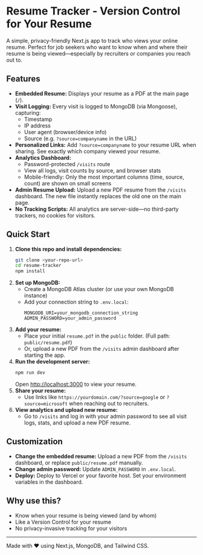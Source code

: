 
# Resume Tracker - Version Control for Your Resume

A simple, privacy-friendly Next.js app to track who views your online resume. Perfect for job seekers who want to know when and where their resume is being viewed—especially by recruiters or companies you reach out to.

## Features

- **Embedded Resume:** Displays your resume as a PDF at the main page (`/`).
- **Visit Logging:** Every visit is logged to MongoDB (via Mongoose), capturing:
  - Timestamp
  - IP address
  - User agent (browser/device info)
  - Source (e.g. `?source=companyname` in the URL)
- **Personalized Links:** Add `?source=companyname` to your resume URL when sharing. See exactly which company viewed your resume.
- **Analytics Dashboard:**
  - Password-protected `/visits` route
  - View all logs, visit counts by source, and browser stats
  - Mobile-friendly: Only the most important columns (time, source, count) are shown on small screens
- **Admin Resume Upload:** Upload a new PDF resume from the `/visits` dashboard. The new file instantly replaces the old one on the main page.
- **No Tracking Scripts:** All analytics are server-side—no third-party trackers, no cookies for visitors.


## Quick Start

1. **Clone this repo and install dependencies:**
   ```bash
   git clone <your-repo-url>
   cd resume-tracker
   npm install
   ```
2. **Set up MongoDB:**
   - Create a MongoDB Atlas cluster (or use your own MongoDB instance)
   - Add your connection string to `.env.local`:
     ```env
     MONGODB_URI=your_mongodb_connection_string
     ADMIN_PASSWORD=your_admin_password
     ```
3. **Add your resume:**
   - Place your initial `resume.pdf` in the `public` folder. (Full path: `public/resume.pdf`)
   - Or, upload a new PDF from the `/visits` admin dashboard after starting the app.
4. **Run the development server:**
   ```bash
   npm run dev
   ```
   Open [http://localhost:3000](http://localhost:3000) to view your resume.
5. **Share your resume:**
   - Use links like `https://yourdomain.com/?source=google` or `?source=microsoft` when reaching out to recruiters.
6. **View analytics and upload new resume:**
   - Go to `/visits` and log in with your admin password to see all visit logs, stats, and upload a new PDF resume.


## Customization
- **Change the embedded resume:** Upload a new PDF from the `/visits` dashboard, or replace `public/resume.pdf` manually.
- **Change admin password:** Update `ADMIN_PASSWORD` in `.env.local`.
- **Deploy:** Deploy to Vercel or your favorite host. Set your environment variables in the dashboard.

## Why use this?
- Know when your resume is being viewed (and by whom)
- Like a Version Control for your resume
- No privacy-invasive tracking for your visitors

---

Made with ❤️ using Next.js, MongoDB, and Tailwind CSS.
